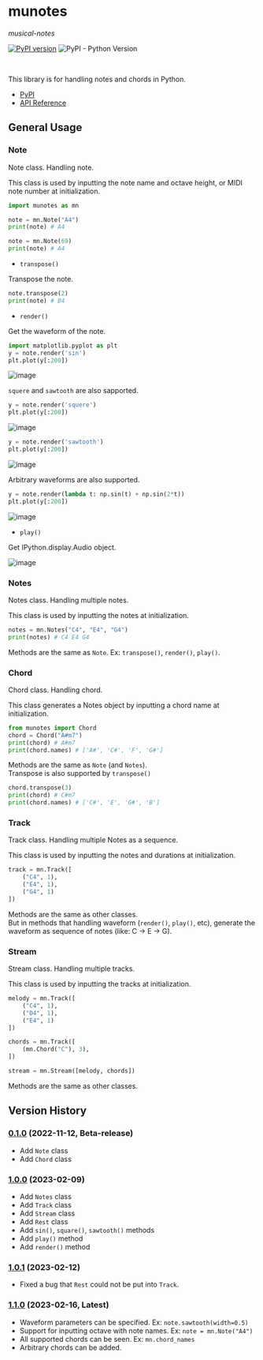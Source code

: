# munotes

*musical-notes*

[![PyPI version](https://badge.fury.io/py/munotes.svg)](https://badge.fury.io/py/munotes)
![PyPI - Python Version](https://img.shields.io/pypi/pyversions/munotes?style=plastic)

<br>

This library is for handling notes and chords in Python.

- [PyPI](https://pypi.org/project/munotes/)
- [API Reference](https://misya11p.github.io/munotes/)

## General Usage

### Note

Note class. Handling note.

This class is used by inputting the note name and octave height, or MIDI note number at initialization.

```python
import munotes as mn

note = mn.Note("A4")
print(note) # A4

note = mn.Note(69)
print(note) # A4
```

- `transpose()`

Transpose the note.

```python
note.transpose(2)
print(note) # B4

```


- `render()`

Get the waveform of the note.

```python
import matplotlib.pyplot as plt
y = note.render('sin')
plt.plot(y[:200])
```

![image](docs/images/sin.jpg)

`squere` and `sawtooth` are also sapported.

```python
y = note.render('squere')
plt.plot(y[:200])
```
![image](docs/images/square.jpg)

```python
y = note.render('sawtooth')
plt.plot(y[:200])
```
![image](docs/images/sawtooth.jpg)

Arbitrary waveforms are also supported.

```python
y = note.render(lambda t: np.sin(t) + np.sin(2*t))
plt.plot(y[:200])
```
![image](docs/images/sin2.jpg)


- `play()`

Get IPython.display.Audio object.

![image](docs/images/play.jpg)


### Notes

Notes class. Handling multiple notes.

This class is used by inputting the notes at initialization.

```python
notes = mn.Notes("C4", "E4", "G4")
print(notes) # C4 E4 G4

```

Methods are the same as `Note`. Ex: `transpose()`, `render()`, `play()`.



### Chord

Chord class. Handling chord.

This class generates a Notes object by inputting a chord name at initialization.

```python
from munotes import Chord
chord = Chord("A#m7")
print(chord) # A#m7
print(chord.names) # ['A#', 'C#', 'F', 'G#']
```

Methods are the same as `Note` (and `Notes`).  
Transpose is also supported by `transpose()`

```python
chord.transpose(3)
print(chord) # C#m7
print(chord.names) # ['C#', 'E', 'G#', 'B']
```


### Track

Track class. Handling multiple Notes as a sequence.

This class is used by inputting the notes and durations at initialization.


```python
track = mn.Track([
    ("C4", 1),
    ("E4", 1),
    ("G4", 1)
])
```

Methods are the same as other classes.  
But in methods that handling waveform (`render()`, `play()`, etc), generate the waveform as sequence of notes (like: C -> E -> G).


### Stream

Stream class. Handling multiple tracks.

This class is used by inputting the tracks at initialization.

```python
melody = mn.Track([
    ("C4", 1),
    ("D4", 1),
    ("E4", 1)
])

chords = mn.Track([
    (mn.Chord("C"), 3),
])

stream = mn.Stream([melody, chords])
```

Methods are the same as other classes.

## Version History

### [0.1.0](https://pypi.org/project/munotes/0.1.0/) (2022-11-12, Beta-release)
- Add `Note` class
- Add `Chord` class

### [1.0.0](https://pypi.org/project/munotes/1.0.0/) (2023-02-09)
- Add `Notes` class
- Add `Track` class
- Add `Stream` class
- Add `Rest` class
- Add `sin()`, `square()`, `sawtooth()` methods
- Add `play()` method
- Add `render()` method

### [1.0.1](https://pypi.org/project/munotes/1.0.1/) (2023-02-12)
- Fixed a bug that `Rest` could not be put into `Track`.

### [1.1.0](https://pypi.org/project/munotes/1.1.0/) (2023-02-16, Latest)
- Waveform parameters can be specified. Ex: `note.sawtooth(width=0.5)`
- Support for inputting octave with note names. Ex: `note = mn.Note("A4")`
- All supported chords can be seen. Ex: `mn.chord_names`
- Arbitrary chords can be added.